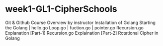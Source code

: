# week1-GL1-CipherSchools
Git &amp; Github Course Overview by instructor Installation of Golang Starting the Golang | hello.go Loop.go | fuction.go | pointer.go Recursion.go Explanation [Part-1] Recursion.go Explaination [Part-2] Rotational Cipher in Golang

 
